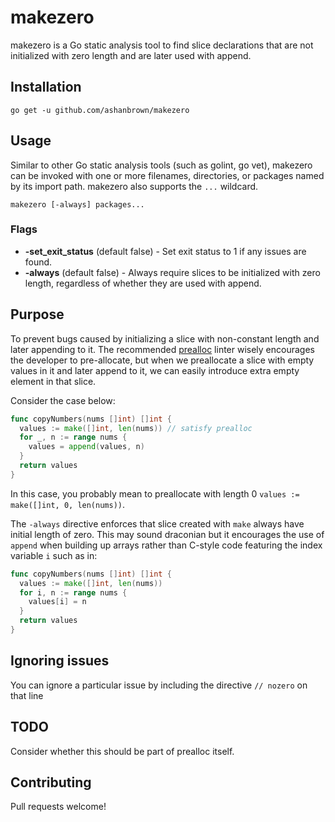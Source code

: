 # makezero

makezero is a Go static analysis tool to find slice declarations that are not initialized with zero length and are later
used with append.

## Installation

    go get -u github.com/ashanbrown/makezero

## Usage

Similar to other Go static analysis tools (such as golint, go vet), makezero can be invoked with one or more filenames, directories, or packages named by its import path. makezero also supports the `...` wildcard.

    makezero [-always] packages...

### Flags
- **-set_exit_status** (default false) - Set exit status to 1 if any issues are found.
- **-always** (default false) - Always require slices to be initialized with zero length, regardless of whether they are used with append.

## Purpose

To prevent bugs caused by initializing a slice with non-constant length and later appending to it.  The recommended
[prealloc](https://github.com/alexkohler/prealloc) linter wisely encourages the developer to pre-allocate, but when we preallocate a slice with empty values in it and later append to it, we can easily introduce extra empty element in that slice.

Consider the case below:

```Go
func copyNumbers(nums []int) []int {
  values := make([]int, len(nums)) // satisfy prealloc
  for _, n := range nums {
    values = append(values, n)
  }
  return values
}
```

In this case, you probably mean to preallocate with length 0 `values := make([]int, 0, len(nums))`.

The `-always` directive enforces that slice created with `make` always have initial length of zero.  This may sound
draconian but it encourages the use of `append` when building up arrays rather than C-style code featuring the index
variable `i` such as in:

```Go
func copyNumbers(nums []int) []int {
  values := make([]int, len(nums))
  for i, n := range nums {
    values[i] = n
  }
  return values
}

```

## Ignoring issues

You can ignore a particular issue by including the directive `// nozero` on that line

## TODO

Consider whether this should be part of prealloc itself.

## Contributing

Pull requests welcome!
